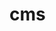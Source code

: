 # cms

<!-- No SDK Installation -->
<!-- No SDK Example Usage -->
<!-- No SDK Available Operations -->


<!-- Start Dev Containers -->



<!-- End Dev Containers -->

<!-- Placeholder for Future Speakeasy SDK Sections -->


